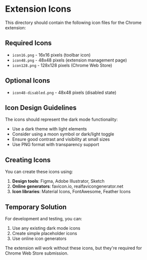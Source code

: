 # Extension Icons

This directory should contain the following icon files for the Chrome extension:

## Required Icons

- `icon16.png` - 16x16 pixels (toolbar icon)
- `icon48.png` - 48x48 pixels (extension management page)
- `icon128.png` - 128x128 pixels (Chrome Web Store)

## Optional Icons

- `icon48-disabled.png` - 48x48 pixels (disabled state)

## Icon Design Guidelines

The icons should represent the dark mode functionality:
- Use a dark theme with light elements
- Consider using a moon symbol or dark/light toggle
- Ensure good contrast and visibility at small sizes
- Use PNG format with transparency support

## Creating Icons

You can create these icons using:
1. **Design tools**: Figma, Adobe Illustrator, Sketch
2. **Online generators**: favicon.io, realfavicongenerator.net
3. **Icon libraries**: Material Icons, FontAwesome, Feather Icons

## Temporary Solution

For development and testing, you can:
1. Use any existing dark mode icons
2. Create simple placeholder icons
3. Use online icon generators

The extension will work without these icons, but they're required for Chrome Web Store submission. 